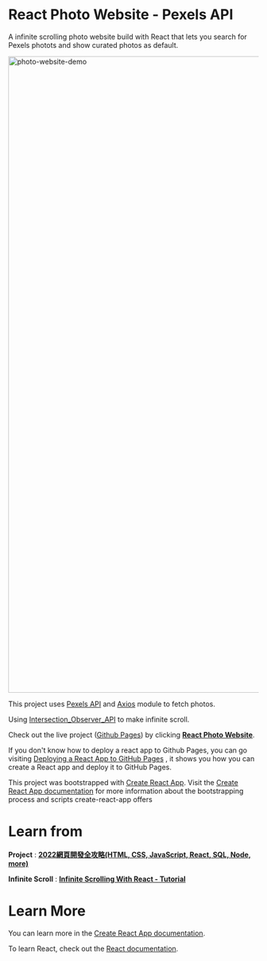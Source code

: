 # React Photo Website - Pexels API

A infinite scrolling photo website build with React that lets you search for Pexels photots and show curated photos as default. 

<img width="1280" alt="photo-website-demo" src="https://user-images.githubusercontent.com/40348319/155055595-cf041c4e-5487-4e7b-baa8-171f6668c093.png">

This project uses [Pexels API](https://www.pexels.com/api/) and [Axios](https://axios-http.com/) module to fetch photos.

Using [Intersection_Observer_API](https://developer.mozilla.org/en-US/docs/Web/API/Intersection_Observer_API) to make infinite scroll.

Check out the live project ([Github Pages](https://pages.github.com/)) by clicking **[React Photo Website](https://xxrjun.github.io/react-photo-website/)**.  

If you don't know how to deploy a react app to Github Pages, you can go visiting [Deploying a React App to GitHub Pages](https://github.com/gitname/react-gh-pages) , it shows you how you can create a React app and deploy it to GitHub Pages.

This project was bootstrapped with [Create React App](https://github.com/facebook/create-react-app). Visit the [Create React App documentation](https://facebook.github.io/create-react-app/docs/) for more information about the bootstrapping process and scripts create-react-app offers

# Learn from
**Project** : [**2022網頁開發全攻略(HTML, CSS, JavaScript, React, SQL, Node, more)**](https://www.udemy.com/course/html5-css3-z/)

**Infinite Scroll** : [**Infinite Scrolling With React - Tutorial**](https://www.youtube.com/watch?v=NZKUirTtxcg&t=1117s)


# Learn More

You can learn more in the [Create React App documentation](https://facebook.github.io/create-react-app/docs/getting-started).

To learn React, check out the [React documentation](https://reactjs.org/).
